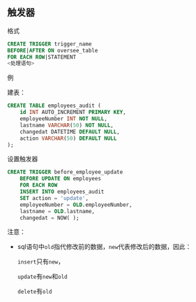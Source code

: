 ## 触发器

格式

```sql
CREATE TRIGGER trigger_name
BEFORE|AFTER ON oversee_table
FOR EACH ROW|STATEMENT
<处理语句>
```

例

建表：

```sql
CREATE TABLE employees_audit (
    id INT AUTO_INCREMENT PRIMARY KEY,
    employeeNumber INT NOT NULL,
    lastname VARCHAR(50) NOT NULL,
    changedat DATETIME DEFAULT NULL,
    action VARCHAR(50) DEFAULT NULL
); 
```

设置触发器

```sql
CREATE TRIGGER before_employee_update 
	BEFORE UPDATE ON employees 
	FOR EACH ROW
	INSERT INTO employees_audit 
	SET action = 'update',
	employeeNumber = OLD.employeeNumber,
	lastname = OLD.lastname,
	changedat = NOW( );
```

注意：

- sql语句中`old`指代修改前的数据，`new`代表修改后的数据，因此：

  `insert`只有`new`，

  `update`有`new`和`old`

  `delete`有`old`